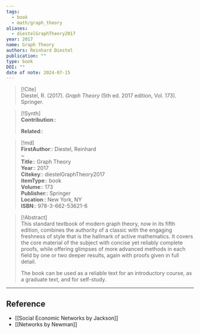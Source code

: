```yaml
---
tags:
  - book
  - math/graph_theory
aliases:
  - diestelGraphTheory2017
year: 2017
name: Graph Theory
authors: Reinhard Diestel
publication: ""
type: book
DOI: ""
date of note: 2024-07-15
---
```


> [!Cite]  
> Diestel, R. (2017). _Graph Theory_ (5th ed. 2017 edition, Vol. 173). Springer.

>[!Synth]  
>**Contribution**::  
>  
>**Related**::   
>  
  
>[!md]  
> **FirstAuthor**:: Diestel, Reinhard  
~  
> **Title**:: Graph Theory  
> **Year**:: 2017  
> **Citekey**:: diestelGraphTheory2017  
> **itemType**:: book  
> **Volume**:: 173  
> **Publisher**:: Springer  
> **Location**:: New York, NY  
> **ISBN**:: 978-3-662-53621-6  

> [!Abstract]  
> This standard textbook of modern graph theory, now in its fifth edition, combines the authority of a classic with the engaging freshness of style that is the hallmark of active mathematics. It covers the core material of the subject with concise yet reliably complete proofs, while offering glimpses of more advanced methods in each field by one or two deeper results, again with proofs given in full detail.
>
>The book can be used as a reliable text for an introductory course, as a graduate text, and for self-study.  


-----
## Reference


- [[Social Economic Networks by Jackson]]
- [[Networks by Newman]]